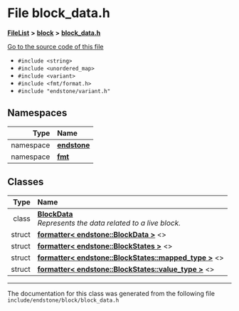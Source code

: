 

# File block\_data.h



[**FileList**](files.md) **>** [**block**](dir_faca67fc60a7463eb1bd30eabe023cf1.md) **>** [**block\_data.h**](block__data_8h.md)

[Go to the source code of this file](block__data_8h_source.md)



* `#include <string>`
* `#include <unordered_map>`
* `#include <variant>`
* `#include <fmt/format.h>`
* `#include "endstone/variant.h"`













## Namespaces

| Type | Name |
| ---: | :--- |
| namespace | [**endstone**](namespaceendstone.md) <br> |
| namespace | [**fmt**](namespacefmt.md) <br> |


## Classes

| Type | Name |
| ---: | :--- |
| class | [**BlockData**](classendstone_1_1BlockData.md) <br>_Represents the data related to a live block._  |
| struct | [**formatter&lt; endstone::BlockData &gt;**](structfmt_1_1formatter_3_01endstone_1_1BlockData_01_4.md) &lt;&gt;<br> |
| struct | [**formatter&lt; endstone::BlockStates &gt;**](structfmt_1_1formatter_3_01endstone_1_1BlockStates_01_4.md) &lt;&gt;<br> |
| struct | [**formatter&lt; endstone::BlockStates::mapped\_type &gt;**](structfmt_1_1formatter_3_01endstone_1_1BlockStates_1_1mapped__type_01_4.md) &lt;&gt;<br> |
| struct | [**formatter&lt; endstone::BlockStates::value\_type &gt;**](structfmt_1_1formatter_3_01endstone_1_1BlockStates_1_1value__type_01_4.md) &lt;&gt;<br> |



















































------------------------------
The documentation for this class was generated from the following file `include/endstone/block/block_data.h`

